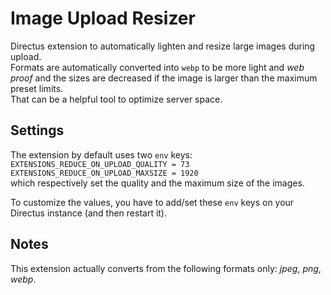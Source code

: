 # Image Upload Resizer

Directus extension to automatically lighten and resize large images during upload.  
Formats are automatically converted into `webp` to be more light and _web proof_ and the sizes are decreased if the image is larger than the maximum preset limits.  
That can be a helpful tool to optimize server space.


## Settings
The extension by default uses two `env` keys:  
`EXTENSIONS_REDUCE_ON_UPLOAD_QUALITY = 73`  
`EXTENSIONS_REDUCE_ON_UPLOAD_MAXSIZE = 1920`  
which respectively set the quality and the maximum size of the images.

To customize the values, you have to add/set these `env` keys on your Directus instance (and then restart it).


## Notes
This extension actually converts from the following formats only: _jpeg_, _png_, _webp_.

